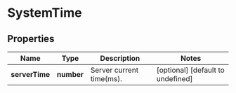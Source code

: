 # SystemTime

## Properties

Name | Type | Description | Notes
------------ | ------------- | ------------- | -------------
**serverTime** | **number** | Server current time(ms). | [optional] [default to undefined]

